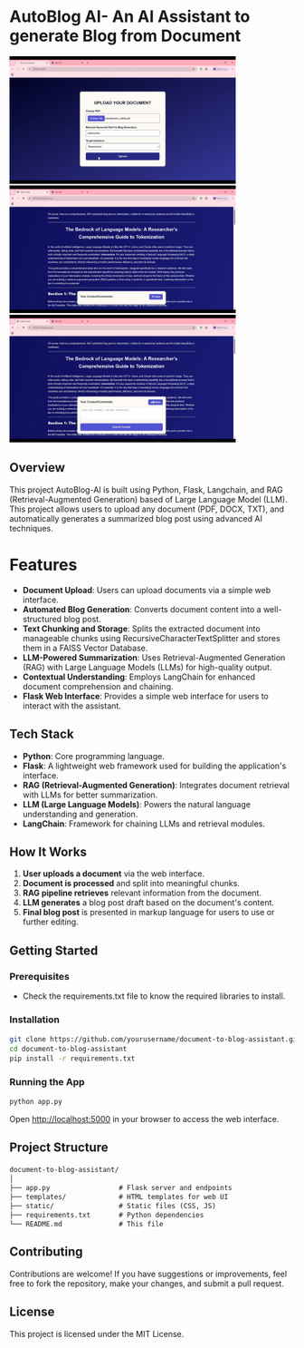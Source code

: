 # AutoBlog AI- An AI Assistant to generate Blog from Document

<img src="Demo/01 AutoBlog AI.png" width="400"/> <img src="Demo/02 AutoBlog AI.png" width="400"/><img src="Demo/03 AutoBlog AI.png" width="400"/> 

## Overview

This project AutoBlog-AI is built using Python, Flask, Langchain, and RAG (Retrieval-Augmented Generation) based of Large Language Model (LLM). This project allows users to upload any document (PDF, DOCX, TXT), and automatically generates a summarized blog post using advanced AI techniques.

# Features

- **Document Upload**: Users can upload documents via a simple web interface.
- **Automated Blog Generation**: Converts document content into a well-structured blog post.
- **Text Chunking and Storage**: Splits the extracted document into manageable chunks using RecursiveCharacterTextSplitter and stores them in a FAISS Vector Database.
- **LLM-Powered Summarization**: Uses Retrieval-Augmented Generation (RAG) with Large Language Models (LLMs) for high-quality output.
- **Contextual Understanding**: Employs LangChain for enhanced document comprehension and chaining.
- **Flask Web Interface**: Provides a simple web interface for users to interact with the assistant.

## Tech Stack

- **Python**: Core programming language.
- **Flask**: A lightweight web framework used for building the application's interface.
- **RAG (Retrieval-Augmented Generation)**: Integrates document retrieval with LLMs for better summarization.
- **LLM (Large Language Models)**: Powers the natural language understanding and generation.
- **LangChain**: Framework for chaining LLMs and retrieval modules.

## How It Works

1. **User uploads a document** via the web interface.
2. **Document is processed** and split into meaningful chunks.
3. **RAG pipeline retrieves** relevant information from the document.
4. **LLM generates** a blog post draft based on the document's content.
5. **Final blog post** is presented in markup language for users to use or further editing.

## Getting Started

### Prerequisites
- Check the requirements.txt file to know the required libraries to install.


### Installation

```bash
git clone https://github.com/yourusername/document-to-blog-assistant.git
cd document-to-blog-assistant
pip install -r requirements.txt
```

### Running the App

```bash
python app.py
```

Open [http://localhost:5000](http://localhost:5000) in your browser to access the web interface.


## Project Structure

```
document-to-blog-assistant/
│
├── app.py                 # Flask server and endpoints
├── templates/             # HTML templates for web UI
├── static/                # Static files (CSS, JS)
├── requirements.txt       # Python dependencies
└── README.md              # This file
```

## Contributing

Contributions are welcome! If you have suggestions or improvements, feel free to fork the repository, make your changes, and submit a pull request.

## License

This project is licensed under the MIT License.


